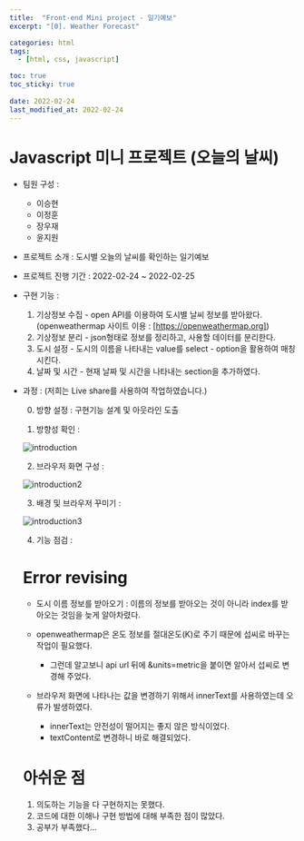 ```yaml
---
title:  "Front-end Mini project - 일기예보"
excerpt: "[0]. Weather Forecast"

categories: html
tags:
  - [html, css, javascript]

toc: true
toc_sticky: true
 
date: 2022-02-24
last_modified_at: 2022-02-24
---
```

# Javascript 미니 프로젝트 (오늘의 날씨)
  
* 팀원 구성 :  
  - 이승현  
  - 이정훈  
  - 장우재  
  - 윤지원  
  
* 프로젝트 소개 : 도시별 오늘의 날씨를 확인하는 일기예보  
  
* 프로젝트 진행 기간 : 2022-02-24 ~ 2022-02-25  
  
* 구현 기능 :  
  1. 기상정보 수집 - open API를 이용하여 도시별 날씨 정보를 받아왔다.  
    (openweathermap 사이트 이용 : [https://openweathermap.org])  
  2. 기상정보 분리 - json형태로 정보를 정리하고, 사용할 데이터를 분리한다.  
  3. 도시 설정 - 도시의 이름을 나타내는 value를 select - option을 활용하여 매칭시킨다.  
  4. 날짜 및 시간 - 현재 날짜 및 시간을 나타내는 section을 추가하였다.  
  
* 과정 : (저희는 Live share를 사용하여 작업하였습니다.)
  
  0. 방향 설정 : 구현기능 설계 및 아웃라인 도출

  1. 방향성 확인 :  
    
  ![introduction](https://user-images.githubusercontent.com/59858894/155516028-dc4bfec6-32ec-4b72-9171-09c65abd8594.png)  

  2. 브라우저 화면 구성 :  
    
  ![introduction2](https://user-images.githubusercontent.com/59858894/155517624-7774a233-ae18-4508-9d5a-36e0c97d952e.PNG)  

  3. 배경 및 브라우저 꾸미기 :  
    
  ![introduction3](https://user-images.githubusercontent.com/59858894/155517885-065c9e49-4a27-4bff-8252-75c348fcfbf8.PNG)

  4. 기능 점검 : 
    
  
  # Error revising
    
  - 도시 이름 정보를 받아오기 : 이름의 정보를 받아오는 것이 아니라 index를 받아오는 것임을 늦게 알아차렸다.  
    
  - openweathermap은 온도 정보를 절대온도(K)로 주기 때문에 섭씨로 바꾸는 작업이 필요했다.  
    - 그런데 알고보니 api url 뒤에 &units=metric을 붙이면 알아서 섭씨로 변경해 주었다.  
    
  - 브라우저 화면에 나타나는 값을 변경하기 위해서 innerText를 사용하였는데 오류가 발생하였다.  
    - innerText는 안전성이 떨어지는 좋지 않은 방식이었다.  
    - textContent로 변경하니 바로 해결되었다.  
  
  # 아쉬운 점
    
  1. 의도하는 기능을 다 구현하지는 못했다.  
  2. 코드에 대한 이해나 구현 방법에 대해 부족한 점이 많았다.  
  3. 공부가 부족했다...
